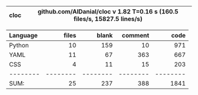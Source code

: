 cloc|github.com/AlDanial/cloc v 1.82  T=0.16 s (160.5 files/s, 15827.5 lines/s)
--- | ---

Language|files|blank|comment|code
:-------|-------:|-------:|-------:|-------:
Python|10|159|10|971
YAML|11|67|363|667
CSS|4|11|15|203
--------|--------|--------|--------|--------
SUM:|25|237|388|1841

